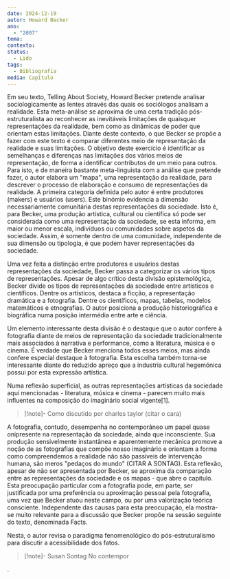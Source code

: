 ```yaml
---
date: 2024-12-19
autor: Howard Becker
ano:
  - "2007"
tema: 
contexto: 
status:
  - Lido
tags:
  - Bibliografia
media: Capítulo
---
```


Em seu texto, Telling About Society, Howard Becker pretende analisar sociologicamente as lentes através das quais os sociólogos analisam a realidade. Esta meta-análise se aproxima de uma certa tradição pós-estruturalista ao reconhecer as inevitáveis limitações de quaisquer representações da realidade, bem como as dinâmicas de poder que orientam estas limitações. 
Diante deste contexto, o que Becker se propõe a fazer com este texto é comparar diferentes meio de representação da realidade e suas limitações. O objetivo deste exercício é identificar as semelhanças e diferenças nas limitações dos vários meios de representação, de forma a identificar contributos de um meio para outros.
Para isto, e de maneira bastante meta-linguista com a análise que pretende fazer, o autor elabora um "mapa", uma representação da realidade, para descrever o processo de elaboração e consumo de representações da realidade. 
A primeira categoria definida pelo autor é entre produtores (makers) e usuários (users). Este binómio evidencia a dimensão necessariamente comunitária destas representações da sociedade. Isto é, para Becker, uma produção artística, cultural ou científica só pode ser considerada como uma representação da sociedade, se esta informa, em maior ou menor escala, indivíduos ou comunidades sobre aspetos da sociedade. Assim, é somente dentro de uma comunidade, independente de sua dimensão ou tipologia, é que podem haver representações da sociedade. 

Uma vez feita a distinção entre produtores e usuários destas representações da sociedade, Becker passa a categorizar os vários tipos de representações. Apesar de algo crítico desta divisão epistemológica, Becker divide os tipos de representações da sociedade entre artísticos e científicos. Dentre os artísticos, destaca a ficção, a representação dramática e a fotografia. Dentre os científicos, mapas, tabelas, modelos matemáticos e etnografias. O autor posiciona a produção historiográfica e biográfica numa posição intermédia entre arte e ciência. 

Um elemento interessante desta divisão é o destaque que o autor confere à fotografia diante de meios de representação da sociedade tradicionalmente mais associados à narrativa e performance, como a literatura, música e o cinema. É verdade que Becker menciona todos esses meios, mas ainda confere especial destaque à fotografia. Esta escolha também torna-se interessante diante do reduzido apreço que a industria cultural hegemónica possui por esta expressão artística. 

Numa reflexão superficial, as outras representações artísticas da sociedade aqui mencionadas - literatura, música e cinema - parecem muito mais influentes na composição do imaginário social vigente[1].
>[!note]- Como discutido por charles taylor (citar o cara)

A fotografia, contudo, desempenha no contemporâneo um papel quase onipresente na representação da sociedade, ainda que inconsciente. Sua produção sensivelmente instantânea e aparentemente mecânica promove a noção de as fotografias que compõe nosso imaginário e orientam a forma como compreendemos a realidade não são passíveis de intervenção humana, são meros "pedaços do mundo" (CITAR A SONTAG). 
Esta reflexão, apesar de não ser apresentada por Becker, se aproxima da comparação entre as representações da sociedade e os mapas - que abre o capítulo. 
Esta preocupação particular com a fotografia pode, em parte, ser justificada por uma preferência ou aproximação pessoal pela fotografia, uma vez que Becker atuou neste campo, ou por uma valorização teórica consciente. Independente das causas para esta preocupação, ela mostra-se muito relevante para a discussão que Becker propõe na sessão seguinte do texto, denominada Facts.

Nesta, o autor revisa o paradigma fenomenológico do pós-estruturalismo para discutir a acessibilidade dos fatos. 
>[!note]- Susan Sontag
>No contempor

.